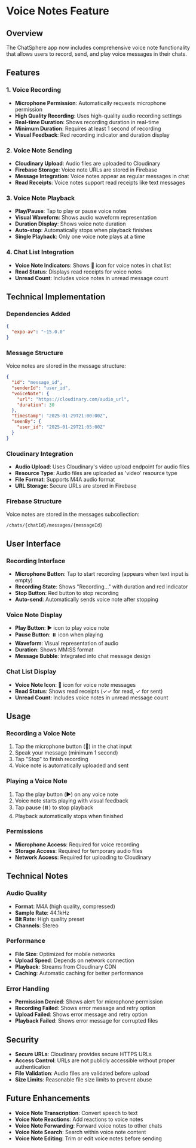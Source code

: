 # Voice Notes Feature

## Overview
The ChatSphere app now includes comprehensive voice note functionality that allows users to record, send, and play voice messages in their chats.

## Features

### 1. Voice Recording
- **Microphone Permission**: Automatically requests microphone permission
- **High Quality Recording**: Uses high-quality audio recording settings
- **Real-time Duration**: Shows recording duration in real-time
- **Minimum Duration**: Requires at least 1 second of recording
- **Visual Feedback**: Red recording indicator and duration display

### 2. Voice Note Sending
- **Cloudinary Upload**: Audio files are uploaded to Cloudinary
- **Firebase Storage**: Voice note URLs are stored in Firebase
- **Message Integration**: Voice notes appear as regular messages in chat
- **Read Receipts**: Voice notes support read receipts like text messages

### 3. Voice Note Playback
- **Play/Pause**: Tap to play or pause voice notes
- **Visual Waveform**: Shows audio waveform representation
- **Duration Display**: Shows voice note duration
- **Auto-stop**: Automatically stops when playback finishes
- **Single Playback**: Only one voice note plays at a time

### 4. Chat List Integration
- **Voice Note Indicators**: Shows 🎤 icon for voice notes in chat list
- **Read Status**: Displays read receipts for voice notes
- **Unread Count**: Includes voice notes in unread message count

## Technical Implementation

### Dependencies Added
```json
{
  "expo-av": "~15.0.0"
}
```

### Message Structure
Voice notes are stored in the message structure:
```json
{
  "id": "message_id",
  "senderId": "user_id",
  "voiceNote": {
    "url": "https://cloudinary.com/audio_url",
    "duration": 30
  },
  "timestamp": "2025-01-29T21:00:00Z",
  "seenBy": {
    "user_id": "2025-01-29T21:05:00Z"
  }
}
```

### Cloudinary Integration
- **Audio Upload**: Uses Cloudinary's video upload endpoint for audio files
- **Resource Type**: Audio files are uploaded as 'video' resource type
- **File Format**: Supports M4A audio format
- **URL Storage**: Secure URLs are stored in Firebase

### Firebase Structure
Voice notes are stored in the messages subcollection:
```
/chats/{chatId}/messages/{messageId}
```

## User Interface

### Recording Interface
- **Microphone Button**: Tap to start recording (appears when text input is empty)
- **Recording State**: Shows "Recording..." with duration and red indicator
- **Stop Button**: Red button to stop recording
- **Auto-send**: Automatically sends voice note after stopping

### Voice Note Display
- **Play Button**: ▶️ icon to play voice note
- **Pause Button**: ⏸️ icon when playing
- **Waveform**: Visual representation of audio
- **Duration**: Shows MM:SS format
- **Message Bubble**: Integrated into chat message design

### Chat List Display
- **Voice Note Icon**: 🎤 icon for voice note messages
- **Read Status**: Shows read receipts (✓✓ for read, ✓ for sent)
- **Unread Count**: Includes voice notes in unread message count

## Usage

### Recording a Voice Note
1. Tap the microphone button (🎤) in the chat input
2. Speak your message (minimum 1 second)
3. Tap "Stop" to finish recording
4. Voice note is automatically uploaded and sent

### Playing a Voice Note
1. Tap the play button (▶️) on any voice note
2. Voice note starts playing with visual feedback
3. Tap pause (⏸️) to stop playback
4. Playback automatically stops when finished

### Permissions
- **Microphone Access**: Required for voice recording
- **Storage Access**: Required for temporary audio files
- **Network Access**: Required for uploading to Cloudinary

## Technical Notes

### Audio Quality
- **Format**: M4A (high quality, compressed)
- **Sample Rate**: 44.1kHz
- **Bit Rate**: High quality preset
- **Channels**: Stereo

### Performance
- **File Size**: Optimized for mobile networks
- **Upload Speed**: Depends on network connection
- **Playback**: Streams from Cloudinary CDN
- **Caching**: Automatic caching for better performance

### Error Handling
- **Permission Denied**: Shows alert for microphone permission
- **Recording Failed**: Shows error message and retry option
- **Upload Failed**: Shows error message and retry option
- **Playback Failed**: Shows error message for corrupted files

## Security
- **Secure URLs**: Cloudinary provides secure HTTPS URLs
- **Access Control**: URLs are not publicly accessible without proper authentication
- **File Validation**: Audio files are validated before upload
- **Size Limits**: Reasonable file size limits to prevent abuse

## Future Enhancements
- **Voice Note Transcription**: Convert speech to text
- **Voice Note Reactions**: Add reactions to voice notes
- **Voice Note Forwarding**: Forward voice notes to other chats
- **Voice Note Search**: Search within voice note content
- **Voice Note Editing**: Trim or edit voice notes before sending 